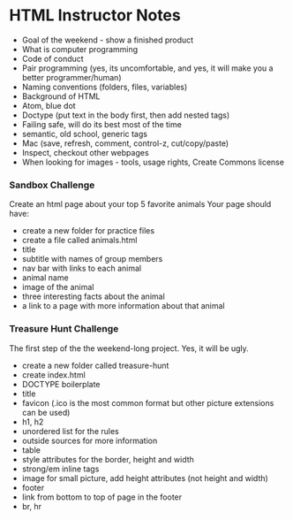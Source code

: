 # HTML Instructor Notes

- Goal of the weekend - show a finished product
- What is computer programming
- Code of conduct
- Pair programming (yes, its uncomfortable, and yes, it will make you a better programmer/human)
- Naming conventions (folders, files, variables)
- Background of HTML
- Atom, blue dot
- Doctype (put text in the body first, then add nested tags)
- Failing safe, will do its best most of the time
- semantic, old school, generic tags
- Mac (save, refresh, comment, control-z, cut/copy/paste)
- Inspect, checkout other webpages
- When looking for images - tools, usage rights, Create Commons license



### Sandbox Challenge
Create an html page about your top 5 favorite animals
Your page should have:
- create a new folder for practice files
- create a file called animals.html
- title
- subtitle with names of group members
- nav bar with links to each animal
- animal name
- image of the animal
- three interesting facts about the animal
- a link to a page with more information about that animal

### Treasure Hunt Challenge
The first step of the the weekend-long project. Yes, it will be ugly.
- create a new folder called treasure-hunt
- create index.html
- DOCTYPE boilerplate
- title
- favicon (.ico is the most common format but other picture extensions can be used)
- h1, h2
- unordered list for the rules
- outside sources for more information
- table
- style attributes for the border, height and width
- strong/em inline tags
- image for small picture, add height attributes (not height and width)
- footer
- link from bottom to top of page in the footer
- br, hr
